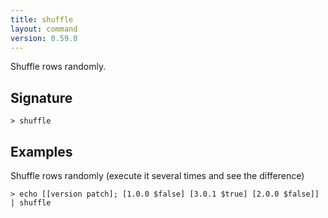 ```yaml
---
title: shuffle
layout: command
version: 0.59.0
---
```


Shuffle rows randomly.

## Signature

```> shuffle ```

## Examples

Shuffle rows randomly (execute it several times and see the difference)
```shell
> echo [[version patch]; [1.0.0 $false] [3.0.1 $true] [2.0.0 $false]] | shuffle
```
